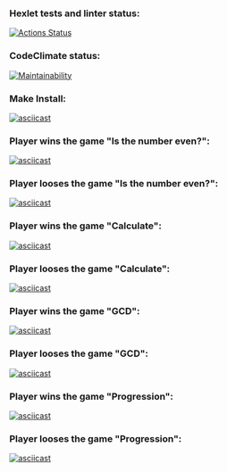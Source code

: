 ### Hexlet tests and linter status:

[![Actions Status](https://github.com/Karamysh/php-project-45/workflows/hexlet-check/badge.svg)](https://github.com/Karamysh/php-project-45/actions)

### CodeClimate status:

[![Maintainability](https://api.codeclimate.com/v1/badges/0bb157c0264ab3f8e288/maintainability)](https://codeclimate.com/github/Karamysh/php-project-45/maintainability)

### Make Install:

[![asciicast](https://asciinema.org/a/RLkPXKUzRC7Ej1AX4lRmnAlrA.svg)](https://asciinema.org/a/RLkPXKUzRC7Ej1AX4lRmnAlrA)

### Player wins the game "Is the number even?":

[![asciicast](https://asciinema.org/a/PJx144lrpqlFvOP1JBbfJZV9S.svg)](https://asciinema.org/a/PJx144lrpqlFvOP1JBbfJZV9S)

### Player looses the game "Is the number even?":

[![asciicast](https://asciinema.org/a/NusHPQ1iLV5zbUdeHty0U2g3Y.svg)](https://asciinema.org/a/NusHPQ1iLV5zbUdeHty0U2g3Y)

### Player wins the game "Calculate":

[![asciicast](https://asciinema.org/a/jcUlXA2qzeNdXiwgy5UDQ5RYm.svg)](https://asciinema.org/a/jcUlXA2qzeNdXiwgy5UDQ5RYm)

### Player looses the game "Calculate":

[![asciicast](https://asciinema.org/a/4j7SB9RY8SB9EXOIhsvN5xBH7.svg)](https://asciinema.org/a/4j7SB9RY8SB9EXOIhsvN5xBH7)

### Player wins the game "GCD":

[![asciicast](https://asciinema.org/a/vbbcKAA3afmscQeeRWXrh8g30.svg)](https://asciinema.org/a/vbbcKAA3afmscQeeRWXrh8g30)

### Player looses the game "GCD":

[![asciicast](https://asciinema.org/a/7tnyOKMoSP0ohOXNdu2JMwjiY.svg)](https://asciinema.org/a/7tnyOKMoSP0ohOXNdu2JMwjiY)

### Player wins the game "Progression":

[![asciicast](https://asciinema.org/a/36iMa6ce0nr0zjhhSCIfRaZmW.svg)](https://asciinema.org/a/36iMa6ce0nr0zjhhSCIfRaZmW)

### Player looses the game "Progression":

[![asciicast](https://asciinema.org/a/VXE36i97PdAmnbv3yEKgDodQE.svg)](https://asciinema.org/a/VXE36i97PdAmnbv3yEKgDodQE)
